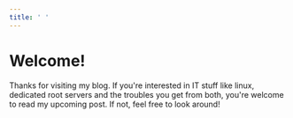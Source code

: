 ```yaml
---
title: ' '
---
```


# Welcome!

Thanks for visiting my blog. If you're interested in IT stuff like linux, dedicated root servers and the troubles you get from both, you're welcome to read my upcoming post. If not, feel free to look around!